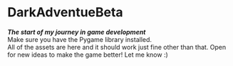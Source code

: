 # DarkAdventueBeta  
***The start of my journey in game development***  
Make sure you have the Pygame library installed.  
All of the assets are here and it should work just fine other than that. 
Open for new ideas to make the game better! Let me know :)
